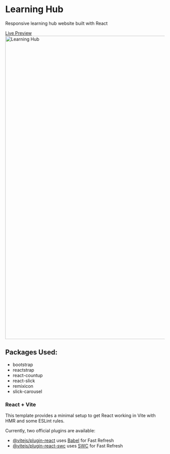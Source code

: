 # Learning Hub
Responsive learning hub website built with React

[Live Preview]([addisuabitew.netlify.com](https://cerulean-bublanina-d37c66.netlify.app/))
<img width="960" alt="Learning Hub" src="https://github.com/abitewaddisu/Learning-Hub/assets/104774854/4def400f-9141-40f3-a02b-03f08b8ec08d">

## Packages Used:
- bootstrap
- reactstrap
- react-countup
- react-slick
- remixicon
- slick-carousel

### React + Vite

This template provides a minimal setup to get React working in Vite with HMR and some ESLint rules.

Currently, two official plugins are available:

- [@vitejs/plugin-react](https://github.com/vitejs/vite-plugin-react/blob/main/packages/plugin-react/README.md) uses [Babel](https://babeljs.io/) for Fast Refresh
- [@vitejs/plugin-react-swc](https://github.com/vitejs/vite-plugin-react-swc) uses [SWC](https://swc.rs/) for Fast Refresh
